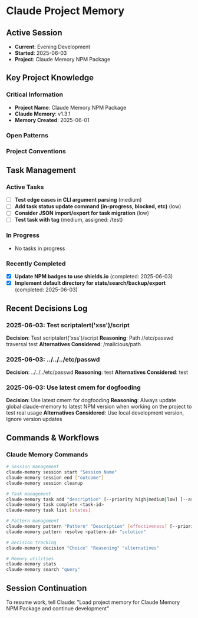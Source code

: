 # Claude Project Memory

## Active Session
- **Current**: Evening Development
- **Started**: 2025-06-03
- **Project**: Claude Memory NPM Package

## Key Project Knowledge

### Critical Information
- **Project Name**: Claude Memory NPM Package
- **Claude Memory**: v1.3.1
- **Memory Created**: 2025-06-01

### Open Patterns



### Project Conventions
<!-- Discovered during development -->

## Task Management

### Active Tasks
- [ ] **Test edge cases in CLI argument parsing** (medium)
- [ ] **Add task status update command (in-progress, blocked, etc)** (low)
- [ ] **Consider JSON import/export for task migration** (low)
- [ ] **Test task with tag** (medium, assigned: /test)

### In Progress
- No tasks in progress

### Recently Completed
- [x] **Update NPM badges to use shields.io** (completed: 2025-06-03)
- [x] **Implement default directory for stats/search/backup/export** (completed: 2025-06-03)

## Recent Decisions Log

### 2025-06-03: Test scriptalert('xss')/script
**Decision**: Test scriptalert('xss')/script
**Reasoning**: Path //etc/passwd traversal test
**Alternatives Considered**: /malicious/path


### 2025-06-03: ../../../etc/passwd
**Decision**: ../../../etc/passwd
**Reasoning**: test
**Alternatives Considered**: test


### 2025-06-03: Use latest cmem for dogfooding
**Decision**: Use latest cmem for dogfooding
**Reasoning**: Always update global claude-memory to latest NPM version when working on the project to test real usage
**Alternatives Considered**: Use local development version, Ignore version updates


## Commands & Workflows

### Claude Memory Commands
```bash
# Session management
claude-memory session start "Session Name"
claude-memory session end ["outcome"]
claude-memory session cleanup

# Task management
claude-memory task add "description" [--priority high|medium|low] [--assignee name]
claude-memory task complete <task-id>
claude-memory task list [status]

# Pattern management
claude-memory pattern "Pattern" "Description" [effectiveness] [--priority critical|high|medium|low]
claude-memory pattern resolve <pattern-id> "solution"

# Decision tracking
claude-memory decision "Choice" "Reasoning" "alternatives"

# Memory utilities
claude-memory stats
claude-memory search "query"
```

## Session Continuation
To resume work, tell Claude:
"Load project memory for Claude Memory NPM Package and continue development"
